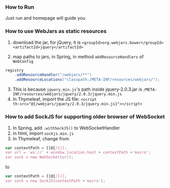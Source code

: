 ### How to Run

Just run and homepage will guide you

### How to use WebJars as static resources

1. download the jar, for jQuery, it is `<groupId>org.webjars.bower</groupId><artifactId>jquery</artifactId>`

2. map paths to jars, in Spring, in method `addResourceHandlers` of `WebConfig`
```java
registry
	.addResourceHandler("/webjars/**")
	.addResourceLocations("classpath:/META-INF/resources/webjars/");
```

3. This is because `jquery.min.js`'s path inside jquery-2.0.3.jar is `/META-INF/resources/webjars/jquery/2.0.3/jquery.min.js`
4. In Thymeleaf, import the JS file: `<script th:src="@{/webjars/jquery/2.0.3/jquery.min.js}"></script>`

### How to add SockJS for supporting older browser of WebSocket
1. In Spring, add `.withSockJS()` to WebSocketHandler
2. in html, import `sockjs.min.js`
3. In Thymeleaf, change from
```javascript
var contextPath = [[@{/}]];
var url = 'ws://' + window.location.host + contextPath +'macro';
var sock = new WebSocket(url);
```
to
```javascript
var contextPath = [[@{/}]];
var sock = new SockJS(contextPath +'macro');
```
